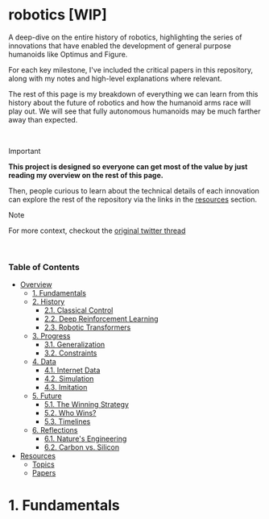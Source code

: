 # robotics [WIP]

A deep-dive on the entire history of robotics, highlighting the series of innovations that have enabled the development of general purpose humanoids like Optimus and Figure.

For each key milestone, I've included the critical papers in this repository, along with my notes and high-level explanations where relevant.

The rest of this page is my breakdown of everything we can learn from this history about the future of robotics and how the humanoid arms race will play out. We will see that fully autonomous humanoids may be much farther away than expected.

<br />

> [!IMPORTANT]
>
> **This project is designed so everyone can get most of the value by just reading my overview on the rest of this page.**
>
> Then, people curious to learn about the technical details of each innovation can explore the rest of the repository via the links in the [resources](#resources) section.

> [!NOTE]
>
> For more context, checkout the [original twitter thread](https://x.com/majmudaradam)

<br />

### Table of Contents

- [Overview](#overview)
  - [1. Fundamentals](#1-fundamentals)
  - [2. History](#2-history)
    - [2.1. Classical Control](#21-classical-control)
    - [2.2. Deep Reinforcement Learning](#22-deep-reinforcement-learning)
    - [2.3. Robotic Transformers](#23-robotic-transformers)
  - [3. Progress](#3-progress)
    - [3.1. Generalization](#31-generalization)
    - [3.2. Constraints](#32-constraints)
  - [4. Data](#2-data)
    - [4.1. Internet Data](#41-internet-data)
    - [4.2. Simulation](#42-simulation)
    - [4.3. Imitation](#43-imitation)
  - [5. Future](#5-future)
    - [5.1. The Winning Strategy](#51-the-winning-strategy)
    - [5.2. Who Wins?](#52-who-wins)
    - [5.3. Timelines](#53-timelines)
  - [6. Reflections](#6-reflections)
    - [6.1. Nature's Engineering](#61-natures-engineering)
    - [6.2. Carbon vs. Silicon](#62-carbon-vs-silicon)
- [Resources](#resources)
  - [Topics](#topics)
  - [Papers](#papers)

# 1. Fundamentals

